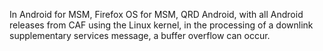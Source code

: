 In Android for MSM, Firefox OS for MSM, QRD Android, with all Android releases from CAF using the Linux kernel, in the processing of a downlink supplementary services message, a buffer overflow can occur.